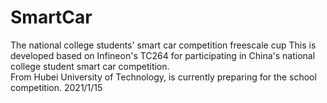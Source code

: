 # SmartCar
The national college students' smart car competition freescale cup
This is developed based on Infineon's TC264 for participating in China's national college student smart car competition.  
From Hubei University of Technology, is currently preparing for the school competition. 2021/1/15
